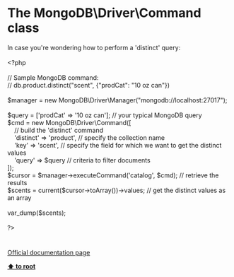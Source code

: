 # The MongoDB\Driver\Command class




<div class="phpcode"><span class="html">
In case you&apos;re wondering how to perform a &apos;distinct&apos; query:<br><br><span class="default">&lt;?php<br><br></span><span class="comment">// Sample MongoDB command:<br>// db.product.distinct(&quot;scent&quot;, {&quot;prodCat&quot;: &quot;10 oz can&quot;})<br><br></span><span class="default">$manager </span><span class="keyword">= new </span><span class="default">MongoDB</span><span class="keyword">\</span><span class="default">Driver</span><span class="keyword">\</span><span class="default">Manager</span><span class="keyword">(</span><span class="string">&quot;mongodb://localhost:27017&quot;</span><span class="keyword">);<br><br></span><span class="default">$query </span><span class="keyword">= [</span><span class="string">&apos;prodCat&apos; </span><span class="keyword">=&gt; </span><span class="string">&apos;10 oz can&apos;</span><span class="keyword">]; </span><span class="comment">// your typical MongoDB query<br></span><span class="default">$cmd </span><span class="keyword">= new </span><span class="default">MongoDB</span><span class="keyword">\</span><span class="default">Driver</span><span class="keyword">\</span><span class="default">Command</span><span class="keyword">([<br>&#xA0; &#xA0; </span><span class="comment">// build the &apos;distinct&apos; command<br>&#xA0; &#xA0; </span><span class="string">&apos;distinct&apos; </span><span class="keyword">=&gt; </span><span class="string">&apos;product&apos;</span><span class="keyword">, </span><span class="comment">// specify the collection name<br>&#xA0; &#xA0; </span><span class="string">&apos;key&apos; </span><span class="keyword">=&gt; </span><span class="string">&apos;scent&apos;</span><span class="keyword">, </span><span class="comment">// specify the field for which we want to get the distinct values<br>&#xA0; &#xA0; </span><span class="string">&apos;query&apos; </span><span class="keyword">=&gt; </span><span class="default">$query </span><span class="comment">// criteria to filter documents<br></span><span class="keyword">]);<br></span><span class="default">$cursor </span><span class="keyword">= </span><span class="default">$manager</span><span class="keyword">-&gt;</span><span class="default">executeCommand</span><span class="keyword">(</span><span class="string">&apos;catalog&apos;</span><span class="keyword">, </span><span class="default">$cmd</span><span class="keyword">); </span><span class="comment">// retrieve the results<br></span><span class="default">$scents </span><span class="keyword">= </span><span class="default">current</span><span class="keyword">(</span><span class="default">$cursor</span><span class="keyword">-&gt;</span><span class="default">toArray</span><span class="keyword">())-&gt;</span><span class="default">values</span><span class="keyword">; </span><span class="comment">// get the distinct values as an array<br><br></span><span class="default">var_dump</span><span class="keyword">(</span><span class="default">$scents</span><span class="keyword">);<br><br></span><span class="default">?&gt;</span>
</span>
</div>
  

#

[Official documentation page](https://www.php.net/manual/en/class.mongodb-driver-command.php)

**[⬆ to root](/)**